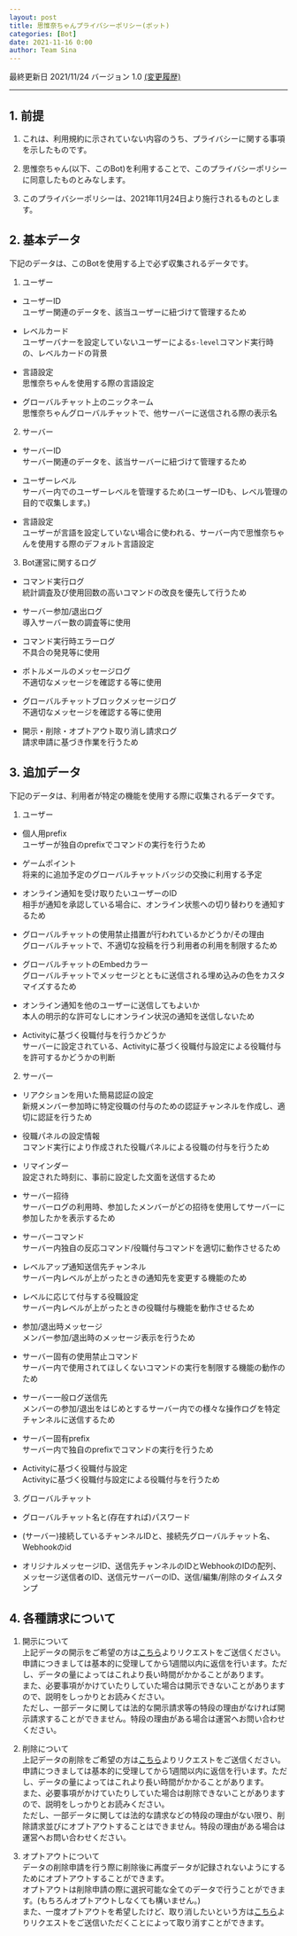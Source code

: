 ```yaml
---
layout: post
title: 思惟奈ちゃんプライバシーポリシー(ボット)
categories: [Bot]
date: 2021-11-16 0:00
author: Team Sina
---
```


最終更新日 2021/11/24 バージョン 1.0 [(変更履歴)](https://github.com/SinaKitagami/sinakitagami.github.io/commits/master/bot/privacy-policy.md)

---

## 1. 前提

  1. これは、利用規約に示されていない内容のうち、プライバシーに関する事項を示したものです。

  2. 思惟奈ちゃん(以下、このBot)を利用することで、このプライバシーポリシーに同意したものとみなします。

  3. このプライバシーポリシーは、2021年11月24日より施行されるものとします。

## 2. 基本データ

下記のデータは、このBotを使用する上で必ず収集されるデータです。

1. ユーザー

- ユーザーID\
  ユーザー関連のデータを、該当ユーザーに紐づけて管理するため

- レベルカード\
  ユーザーバナーを設定していないユーザーによる`s-level`コマンド実行時の、レベルカードの背景

- 言語設定\
  思惟奈ちゃんを使用する際の言語設定

- グローバルチャット上のニックネーム\
  思惟奈ちゃんグローバルチャットで、他サーバーに送信される際の表示名

2. サーバー

- サーバーID\
  サーバー関連のデータを、該当サーバーに紐づけて管理するため

- ユーザーレベル\
  サーバー内でのユーザーレベルを管理するため(ユーザーIDも、レベル管理の目的で収集します。)

- 言語設定\
  ユーザーが言語を設定していない場合に使われる、サーバー内で思惟奈ちゃんを使用する際のデフォルト言語設定

3. Bot運営に関するログ

- コマンド実行ログ\
  統計調査及び使用回数の高いコマンドの改良を優先して行うため

- サーバー参加/退出ログ\
  導入サーバー数の調査等に使用

- コマンド実行時エラーログ\
  不具合の発見等に使用

- ボトルメールのメッセージログ\
  不適切なメッセージを確認する等に使用

- グローバルチャットブロックメッセージログ\
  不適切なメッセージを確認する等に使用

- 開示・削除・オプトアウト取り消し請求ログ\
  請求申請に基づき作業を行うため

## 3. 追加データ

下記のデータは、利用者が特定の機能を使用する際に収集されるデータです。

1. ユーザー

- 個人用prefix\
  ユーザーが独自のprefixでコマンドの実行を行うため

- ゲームポイント\
  将来的に追加予定のグローバルチャットバッジの交換に利用する予定

- オンライン通知を受け取りたいユーザーのID\
  相手が通知を承認している場合に、オンライン状態への切り替わりを通知するため

- グローバルチャットの使用禁止措置が行われているかどうか/その理由\
  グローバルチャットで、不適切な投稿を行う利用者の利用を制限するため

- グローバルチャットのEmbedカラー\
  グローバルチャットでメッセージとともに送信される埋め込みの色をカスタマイズするため

- オンライン通知を他のユーザーに送信してもよいか\
  本人の明示的な許可なしにオンライン状況の通知を送信しないため

- Activityに基づく役職付与を行うかどうか\
  サーバーに設定されている、Activityに基づく役職付与設定による役職付与を許可するかどうかの判断

2. サーバー

- リアクションを用いた簡易認証の設定\
  新規メンバー参加時に特定役職の付与のための認証チャンネルを作成し、適切に認証を行うため

- 役職パネルの設定情報\
  コマンド実行により作成された役職パネルによる役職の付与を行うため

- リマインダー\
  設定された時刻に、事前に設定した文面を送信するため

- サーバー招待\
  サーバーログの利用時、参加したメンバーがどの招待を使用してサーバーに参加したかを表示するため

- サーバーコマンド\
  サーバー内独自の反応コマンド/役職付与コマンドを適切に動作させるため

- レベルアップ通知送信先チャンネル\
  サーバー内レベルが上がったときの通知先を変更する機能のため

- レベルに応じて付与する役職設定\
  サーバー内レベルが上がったときの役職付与機能を動作させるため

- 参加/退出時メッセージ\
  メンバー参加/退出時のメッセージ表示を行うため

- サーバー固有の使用禁止コマンド\
  サーバー内で使用されてほしくないコマンドの実行を制限する機能の動作のため

- サーバー一般ログ送信先\
  メンバーの参加/退出をはじめとするサーバー内での様々な操作ログを特定チャンネルに送信するため

- サーバー固有prefix\
  サーバー内で独自のprefixでコマンドの実行を行うため

- Activityに基づく役職付与設定\
  Activityに基づく役職付与設定による役職付与を行うため

3. グローバルチャット

- グローバルチャット名と(存在すれば)パスワード

- (サーバー)接続しているチャンネルIDと、接続先グローバルチャット名、Webhookのid

- オリジナルメッセージID、送信先チャンネルのIDとWebhookのIDの配列、メッセージ送信者のID、送信元サーバーのID、送信/編集/削除のタイムスタンプ

## 4. 各種請求について

1. 開示について\
上記データの開示をご希望の方は[こちら](https://forms.gle/bzEsgs85ucidYs3E7)よりリクエストをご送信ください。\
申請につきましては基本的に受理してから1週間以内に返信を行います。ただし、データの量によってはこれより長い時間がかかることがあります。\
また、必要事項がかけていたりしていた場合は開示できないことがありますので、説明をしっかりとお読みください。\
ただし、一部データに関しては法的な開示請求等の特段の理由がなければ開示請求することができません。特段の理由がある場合は運営へお問い合わせください。

2. 削除について\
上記データの削除をご希望の方は[こちら](https://forms.gle/XtnefxDKeDQb6p7r7)よりリクエストをご送信ください。\
申請につきましては基本的に受理してから1週間以内に返信を行います。ただし、データの量によってはこれより長い時間がかかることがあります。\
また、必要事項がかけていたりしていた場合は削除できないことがありますので、説明をしっかりとお読みください。\
ただし、一部データに関しては法的な請求などの特段の理由がない限り、削除請求並びにオプトアウトすることはできません。特段の理由がある場合は運営へお問い合わせください。

3. オプトアウトについて\
データの削除申請を行う際に削除後に再度データが記録されないようにするためにオプトアウトすることができます。\
オプトアウトは削除申請の際に選択可能な全てのデータで行うことができます。(もちろんオプトアウトしなくても構いません。)\
また、一度オプトアウトを希望したけど、取り消したいという方は[こちら](https://forms.gle/8CZfoP6NPHcuVDNH6)よりリクエストをご送信いただくことによって取り消すことができます。
